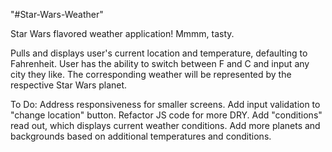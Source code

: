 "#Star-Wars-Weather" 

Star Wars flavored weather application! Mmmm, tasty.

Pulls and displays user's current location and temperature, defaulting to Fahrenheit.
User has the ability to switch between F and C and input any city they like. The corresponding weather will be represented by the respective Star Wars planet.

To Do:
Address responsiveness for smaller screens.
Add input validation to "change location" button.
Refactor JS code for more DRY.
Add "conditions" read out, which displays current weather conditions.
Add more planets and backgrounds based on additional temperatures and conditions.
